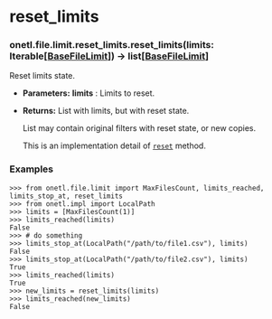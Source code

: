 <a id="reset-limits"></a>

# reset_limits

### onetl.file.limit.reset_limits.reset_limits(limits: Iterable[[BaseFileLimit](base.md#onetl.base.base_file_limit.BaseFileLimit)]) → list[[BaseFileLimit](base.md#onetl.base.base_file_limit.BaseFileLimit)]

Reset limits state.

* **Parameters:**
  **limits**
  : Limits to reset.
* **Returns:**
  List with limits, but with reset state.

  List may contain original filters with reset state, or new copies.

  This is an implementation detail of [`reset`](base.md#onetl.base.base_file_limit.BaseFileLimit.reset) method.

### Examples

```pycon
>>> from onetl.file.limit import MaxFilesCount, limits_reached, limits_stop_at, reset_limits
>>> from onetl.impl import LocalPath
>>> limits = [MaxFilesCount(1)]
>>> limits_reached(limits)
False
>>> # do something
>>> limits_stop_at(LocalPath("/path/to/file1.csv"), limits)
False
>>> limits_stop_at(LocalPath("/path/to/file2.csv"), limits)
True
>>> limits_reached(limits)
True
>>> new_limits = reset_limits(limits)
>>> limits_reached(new_limits)
False
```

<!-- !! processed by numpydoc !! -->
